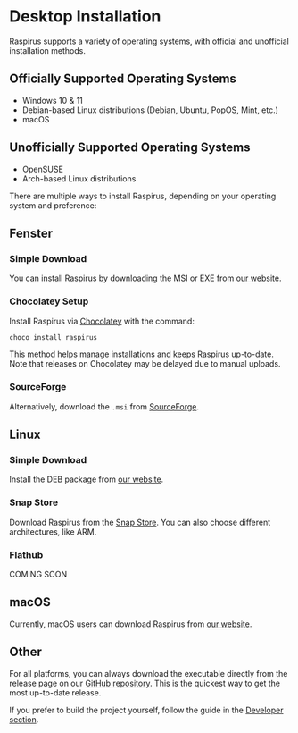 # Desktop Installation

Raspirus supports a variety of operating systems, with official and unofficial installation methods.

## Officially Supported Operating Systems

- Windows 10 & 11
- Debian-based Linux distributions (Debian, Ubuntu, PopOS, Mint, etc.)
- macOS

## Unofficially Supported Operating Systems

- OpenSUSE
- Arch-based Linux distributions

There are multiple ways to install Raspirus, depending on your operating system and preference:

## Fenster

### Simple Download

You can install Raspirus by downloading the MSI or EXE from [our website](https://raspirus.deno.dev/downloads).

### Chocolatey Setup

Install Raspirus via [Chocolatey](https://community.chocolatey.org/packages/raspirus) with the command:

```sh
choco install raspirus
```

This method helps manage installations and keeps Raspirus up-to-date. Note that releases on Chocolatey may be delayed due to manual uploads.

### SourceForge

Alternatively, download the `.msi` from [SourceForge](https://sourceforge.net/projects/raspirus/).

## Linux

### Simple Download

Install the DEB package from [our website](https://raspirus.deno.dev/downloads).

### Snap Store

Download Raspirus from the [Snap Store](https://snapcraft.io/raspirus). You can also choose different architectures, like ARM.

### Flathub

COMING SOON

## macOS

Currently, macOS users can download Raspirus from [our website](https://raspirus.deno.dev/downloads).

## Other

For all platforms, you can always download the executable directly from the release page on our [GitHub repository](https://github.com/Raspirus/Raspirus). This is the quickest way to get the most up-to-date release.

If you prefer to build the project yourself, follow the guide in the [Developer section](../Developers/index.md).
